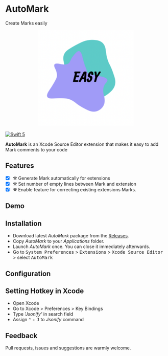 # AutoMark
Create Marks easily

<p align="center">
    <img src="Design/icon.png" width="300" max-width="50%" alt="AutoMark" />
</p>


[![Swift 5](https://img.shields.io/badge/swift-5-orange.svg?style=flat)](#)

**AutoMark** is an Xcode Source Editor extension that makes it easy to add Mark comments to your code

## Features

- [X] ⚒ Generate Mark automatically for extensions
- [X] ⚒ Set number of empty lines between Mark and extension
- [X] ⚒ Enable feature for correcting existing extensions Marks.

## Demo


## Installation

- Download latest *AutoMark* package from the [Releases](https://github.com/SKYMAN44/EasyMarks/releases/tag/1.0.1).
- Copy *AutoMark* to your *Applications* folder.
- Launch *AutoMark* once. You can close it immediately afterwards.
- Go to <kbd>System Preferences</kbd> > <kbd>Extensions</kbd> > <kbd>Xcode Source Editor</kbd> > select <kbd>AutoMark</kbd>


## Configuration


## Setting Hotkey in Xcode

- Open Xcode
- Go to Xcode > Preferences > Key Bindings
- Type *'Jsonify'* in search field
- Assign <kbd>⌃</kbd> + <kbd>J</kbd> to *Jsonify* command


## Feedback

Pull requests, issues and suggestions are warmly welcome.
